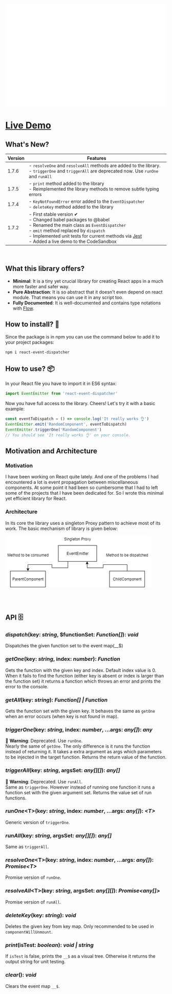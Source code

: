 <div align="center">
	<br>
        <img src="./header.svg" width="800" height="320">
	<br>
</div>

# [Live Demo](https://codesandbox.io/s/crazy-mahavira-miooz?file=/package.json)

## What's New?
Version | Features
------------ | -------------
1.7.6 | - `resolveOne` and `resolveAll` methods are added to the library.<br> - `triggerOne` and `triggerAll` are deprecated now. Use `runOne` and `runAll`
1.7.5 | - `print` method added to the library<br> - Reimplemented the library methods to remove subtle typing errors
1.7.4 | - `KeyNotFoundError` error added to the `EventDispatcher`<br> - `deleteKey` method added to the library
1.7.2 | - First stable version ✔ <br> - Changed babel packages to @babel<br> - Renamed the main class as `EventDispatcher`<br> - `emit` method replaced by `dispatch`<br> - Implemented unit tests for current methods via [Jest](https://jestjs.io/) <br> - Added a live demo to the CodeSandbox

<br>

## What this library offers?
- **Minimal**: It is a tiny yet crucial library for creating React apps in a much more faster and safer way.
- **Pure Abstraction**: It is so abstract that it doesn't even depend on react module. That means you can use it in any script too.
- **Fully Documented**: It is well-documented and contains type notations with [Flow](https://flow.org/).

## How to install? 🚀
Since the package is in npm you can use the command below to add it to your project packages:

``` bash
npm i react-event-dispatcher
```

## How to use? 📦
In your React file you have to import it in ES6 syntax:

``` js
import EventEmitter from 'react-event-dispatcher'
```

Now you have full access to the library. Cheers! Let's try it with a basic example:
``` js
const eventToDispatch = () => console.log('It really works 👌')
EventEmitter.emit('RandomComponent', eventToDispatch)
EventEmitter.triggerOne('RandomComponent')
// You should see 'It really works 👌' on your console.
```

## Motivation and Architecture
### Motivation
I have been working on React quite lately. And one of the problems I had encountered a lot is event propagation between miscellaneous components. At some point it had been so cumbersome that I had to left some of the projects that I have been dedicated for. So I wrote this minimal yet efficient library for React.

### Architecture
In its core the library uses a singleton Proxy pattern to achieve most of its work. The basic mechanism of library is given below:

<img src="event-emitter-architecture-schema.png">

</br></br>

## API 🗄️
### ***dispatch***(key: *string*, $functionSet: *Function[]*): *void*
Dispatches the given function set to the event map(__$)

### ***getOne***(key: *string*, index: *number*): *Function*
Gets the function with the given key and index. Default index value is 0. When it fails to find the function (either key is absent or index is larger than the function set) it returns a function which throws an error and prints the error to the console.

### ***getAll***(key: *string*): *Function[] | Function*
Gets the function set with the given key. It behaves the same as `getOne` when an error occurs (when key is not found in map).

### ***triggerOne***(key: *string*, index: *number*, ...args: *any[]*): *any*
🚨 **Warning**: Deprecated. Use `runOne`.<br>
Nearly the same of `getOne`. The only difference is it runs the function instead of returning it. It takes a extra argument as args which parameters to be injected in the target function. Returns the return value of the function.

### ***triggerAll***(key: *string*, argsSet: *any[][]*): *any[]*
🚨 **Warning**: Deprecated. Use `runAll`.<br>
Same as `triggerOne`. However instead of running one function it runs a function set with the given argument set. Returns the value set of run functions.

### ***runOne***\<T\>(key: *string*, index: *number*, ...args: *any[]*): *\<T\>*
Generic version of `triggerOne`.

### ***runAll***(key: *string*, argsSet: *any[][]*): *any[]*
Same as `triggerAll`.

### ***resolveOne***\<T\>(key: *string*, index: *number*, ...args: *any[]*): *Promise\<T\>*
Promise version of `runOne`.

### ***resolveAll***\<T\>(key: *string*, argsSet: *any[][]*): *Promise<any[]>*
Promise version of `runAll`.

### ***deleteKey***(key: *string*): *void*
Deletes the given key from key map. Only recommended to be used in `componentWillUnmount`.

### ***print***(isTest: *boolean*): *void | string*
If `isTest` is false, prints the `__$` as a visual tree. Otherwise it returns the output string for unit testing.

### ***clear***(): *void*
Clears the event map `__$`.